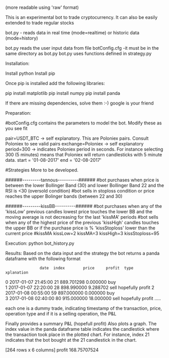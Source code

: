 (more readable using 'raw' format)

This is an experimental bot to trade cryptocurrency. It can also be easily extended to trade regular stocks

bot.py - reads data in real time (mode=realtime) or historic data (mode=history)

bot.py reads the user input data from file botConfig.cfg -it must be in the same directory as bot.py
bot.py uses functions defined in strategy.py

Installation:

Install python
Install pip

Once pip is installed add the following libraries:

pip install matplotlib
pip install numpy
pip install panda

If there are missing dependencies, solve them :-) google is your friend

Preparation:

#botConfig.cfg contains the parameters to model the bot. Modify these as you see fit

pair=USDT_BTC			-> self explanatory. This are Poloniex pairs. Consult Poloniex to see valid pairs
exchange=Poloniex		-> self explanatory
period=300				-> indicates Poloniex period in seconds. For instance selecting 300 (5 minutes) means that Poloniex will return candlesticks with 5 minute data. 
start = '01-08-2017'
end = '02-08-2017'


#Strategies
More to be developed.

######---------tannous----------###### 
#bot purchases when price is between the lower Bollinger Band (30) and lower Bollinger Band 22 and the RSI is <30 (oversold condition)
#bot sells in stoploss condition or price reaches the upper Bolinger bands (between 22 and 30)


######---------kissBB----------###### 
#bot purchases when any of the 'kissLow' previous candles lowest price touches the lower BB and the moving average is not decreasing for the last 'kissMA' periods
#bot sells when any of the highest price of the previous 'kissHigh' candles touches the upper BB or if the purchase price is % 'kissStoploss' lower than the current price
#kissMA
kissLow=2
kissMA=3
kissHigh=3
kissStoploss=95


Execution:
python bot_history.py

Results:
Based on the data input and the strategy the bot returns a panda dataframe with the following format  

                   date  index        price     profit  type        xplanation
0   2017-01-07 21:45:00     21   889.701298   0.000000   buy                  
1   2017-01-07 22:20:00     28   898.990000   9.288702  sell  hopefully profit
2   2017-01-08 00:55:00     59   897.000000   0.000000   buy                  
3   2017-01-08 02:40:00     80   915.000000  18.000000  sell  hopefully profit
.....

each one is a dummy trade, indicating timestamp of the transaction, price, operation type and if it is a selling operation, the P&L

Finally provides a summary P&L (hopefull profit) 
Also plots a graph. The index value in the panda dataframe table indicates the candlestick where the transaction took place in the plotted chart. For instance, index 21 indicates that the bot bought at the 21 candlestick in the chart.

[264 rows x 6 columns]
profit 168.75707524


